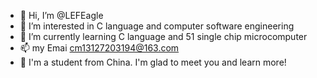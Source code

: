 - 👋 Hi, I’m @LEFEagle
- 👀 I’m interested in C language and computer software engineering
- 🌱 I’m currently learning C language and 51 single chip microcomputer
- 📫 my Emai cm13127203194@163.com
- 👀 I'm a student from China. I'm glad to meet you and learn more!

<!---
LEFEagle/LEFEagle is a ✨ special ✨ repository because its `README.md` (this file) appears on your GitHub profile.
You can click the Preview link to take a look at your changes.
--->

